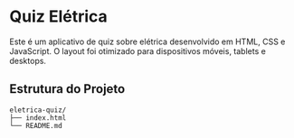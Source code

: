 # Quiz Elétrica

Este é um aplicativo de quiz sobre elétrica desenvolvido em HTML, CSS e JavaScript. O layout foi otimizado para dispositivos móveis, tablets e desktops.

## Estrutura do Projeto

```plaintext
eletrica-quiz/
├── index.html
└── README.md
